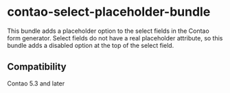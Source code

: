 # contao-select-placeholder-bundle

This bundle adds a placeholder option to the select fields in the Contao form generator.
Select fields do not have a real placeholder attribute, so this bundle adds a disabled option at the top of the select field.

## Compatibility
Contao 5.3 and later
